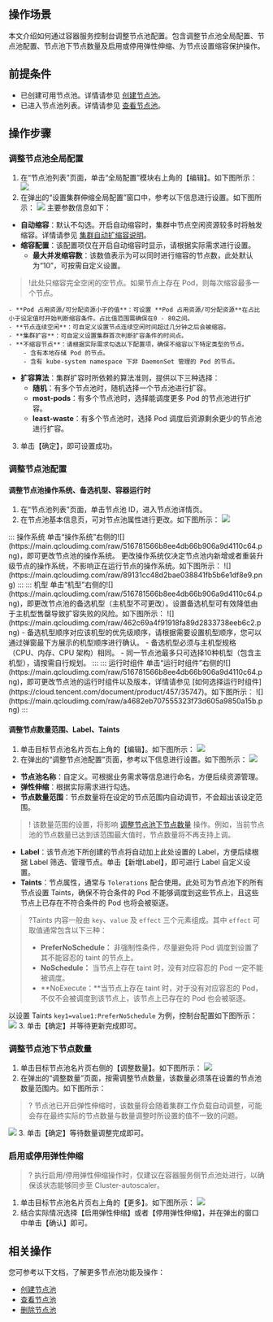 ## 操作场景
本文介绍如何通过容器服务控制台调整节点池配置。包含调整节点池全局配置、节点池配置、节点池下节点数量及启用或停用弹性伸缩、为节点设置缩容保护操作。


## 前提条件

- 已创建可用节点池。详情请参见 [创建节点池](https://cloud.tencent.com/document/product/457/43735)。
- 已进入节点池列表。详情请参见 [查看节点池](https://cloud.tencent.com/document/product/457/43736)。

## 操作步骤

### 调整节点池全局配置[](id:adjustGlobalNodePool)

1. 在“节点池列表”页面，单击“全局配置”模块右上角的【编辑】。如下图所示：
![](https://main.qcloudimg.com/raw/94e8b41f593dd6507ff9d9f4d9f89537.png)
2. 在弹出的“设置集群伸缩全局配置”窗口中，参考以下信息进行设置。如下图所示： 
![](https://main.qcloudimg.com/raw/9175321e4165d2d0c67c27be19af4e28.png) 
主要参数信息如下：
 - **自动缩容**：默认不勾选。开启自动缩容时，集群中节点空闲资源较多时将触发缩容。详情请参见 [集群自动扩缩容说明](https://cloud.tencent.com/document/product/457/32190)。
 - **缩容配置**：该配置项仅在开启自动缩容时显示，请根据实际需求进行设置。
    - **最大并发缩容数**：该数值表示为可以同时进行缩容的节点数，此处默认为“10”，可按需自定义设置。
>!此处只缩容完全空闲的空节点。如果节点上存在 Pod，则每次缩容最多一个节点。
>
    - **Pod 占用资源/可分配资源小于的值**：可设置 **Pod 占用资源/可分配资源**在占比小于设定值时开始判断缩容条件。占比值范围需确保在0 - 80之间。
    - **节点连续空闲**：可自定义设置节点连续空闲时间超过几分钟之后会被缩容。
    - **集群扩容**：可自定义设置集群首次判断扩容条件的时间点。
    - **不缩容节点**：请根据实际需求勾选以下配置项，确保不缩容以下特定类型的节点。
        - 含有本地存储 Pod 的节点。
        - 含有 kube-system namespace 下非 DaemonSet 管理的 Pod 的节点。
 - **扩容算法**：集群扩容时所依赖的算法准则，提供以下三种选择：
    - **随机**：有多个节点池时，随机选择一个节点池进行扩容。
    - **most-pods**：有多个节点池时，选择能调度更多 Pod 的节点池进行扩容。
    - **least-waste**：有多个节点池时，选择 Pod 调度后资源剩余更少的节点池进行扩容。
3. 单击【确定】，即可设置成功。

### 调整节点池配置
#### 调整节点池操作系统、备选机型、容器运行时
1. 在“节点池列表”页面，单击节点池 ID，进入节点池详情页。
2. 在节点池基本信息页，可对节点池属性进行更改。如下图所示：
![](https://main.qcloudimg.com/raw/8837b74df512fc4035b53faddfa899cd.png)
<dx-accordion>
::: 操作系统
单击“操作系统”右侧的![](https://main.qcloudimg.com/raw/516781566b8ee4db66b906a9d4110c64.png)，即可更改节点池的操作系统。
更改操作系统仅决定节点池内新增或者重装升级节点的操作系统，不影响正在运行节点的操作系统。如下图所示：
![](https://main.qcloudimg.com/raw/89131cc48d2bae038841fb5b6e1df8e9.png)
:::
::: 机型
单击“机型”右侧的![](https://main.qcloudimg.com/raw/516781566b8ee4db66b906a9d4110c64.png)，即更改节点池的备选机型（主机型不可更改）。设置备选机型可有效降低由于主机型售罄导致扩容失败的风险。如下图所示：
![](https://main.qcloudimg.com/raw/462c69a4f91918fa89d2833738eeb6c2.png)
- 备选机型顺序对应该机型的优先级顺序，请根据需要设置机型顺序，您可以通过弹窗最下方展示的机型顺序进行确认。
- 备选机型必须与主机型规格（CPU、内存、CPU 架构）相同。
- 同一节点池最多只可选择10种机型（包含主机型），请按需自行规划。
:::
::: 运行时组件
单击“运行时组件”右侧的![](https://main.qcloudimg.com/raw/516781566b8ee4db66b906a9d4110c64.png)，即可更改节点池的运行时组件以及版本，详情请参见 [如何选择运行时组件](https://cloud.tencent.com/document/product/457/35747)。如下图所示：
![](https://main.qcloudimg.com/raw/a4682eb707555323f73d605a9850a15b.png)
:::
</dx-accordion>




#### 调整节点数量范围、Label、Taints
1. 单击目标节点池名片页右上角的【编辑】。如下图所示：
![](https://main.qcloudimg.com/raw/87a5b4313f1d67dfb0d068afa8090397.png)
2. 在弹出的“调整节点池配置”页面，参考以下信息进行设置。如下图所示：
![](https://main.qcloudimg.com/raw/496ec743f24b3bb7c37db680e7b17b51.png)
 - **节点池名称**：自定义。可根据业务需求等信息进行命名，方便后续资源管理。
 - **弹性伸缩**：根据实际需求进行勾选。
 - **节点数量范围**：节点数量将在设定的节点范围内自动调节，不会超出该设定范围。
 >! 该数量范围的设置，将影响 [调整节点池下节点数量](#adjustNodePool) 操作。例如，当前节点池的节点数量已达到该范围最大值时，节点数量将不再支持上调。
>
  - **Label**：该节点池下所创建的节点将自动加上此处设置的 Label，方便后续根据 Label 筛选、管理节点。单击【新增Label】，即可进行 Label 自定义设置。
 - **Taints**：节点属性，通常与 `Tolerations` 配合使用。此处可为节点池下的所有节点设置 Taints，确保不符合条件的 Pod 不能够调度到这些节点上，且这些节点上已存在不符合条件的 Pod 也将会被驱逐。
 >?Taints 内容一般由 `key`、`value` 及 `effect` 三个元素组成。其中 `effect` 可取值通常包含以下三种：
> - **PreferNoSchedule：** 非强制性条件，尽量避免将 Pod 调度到设置了其不能容忍的 taint 的节点上。
> - **NoSchedule：** 当节点上存在 taint 时，没有对应容忍的 Pod 一定不能被调度。
> - **NoExecute：**当节点上存在 taint 时，对于没有对应容忍的 Pod，不仅不会被调度到该节点上，该节点上已存在的 Pod 也会被驱逐。
> 
以设置 Taints `key1=value1:PreferNoSchedule` 为例，控制台配置如下图所示：
![](https://main.qcloudimg.com/raw/e554317ef5c178297d34eef3f9a7bfa7.png)
3. 单击【确定】并等待更新完成即可。



### 调整节点池下节点数量[](id:adjustNodePool)
1. 单击目标节点池名片页右侧的【调整数量】。如下图所示：
![](https://main.qcloudimg.com/raw/9ca0c61a643d42098857069966c5a975.png)
2. 在弹出的“调整数量”页面，按需调整节点数量，该数量必须落在设置的节点池数量范围内。如下图所示：
> ?  节点池已开启弹性伸缩时，该数量将会随着集群工作负载自动调整，可能会存在最终实际的节点数量与数量调整时所设置的值不一致的问题。
> 
![](https://main.qcloudimg.com/raw/71add01b63c47a550cf07825e3916ebc.png)
3. 单击【确定】等待数量调整完成即可。


### 启用或停用弹性伸缩
>? 执行启用/停用弹性伸缩操作时，仅建议在容器服务侧节点池处进行，以确保该状态能够同步至 Cluster-autoscaler。
>
1. 单击目标节点池名片页右上角的【更多】。如下图所示：
![](https://main.qcloudimg.com/raw/fa2114520fb455fdc7e8e7839545ff41.png)
2. 结合实际情况选择【启用弹性伸缩】或者【停用弹性伸缩】，并在弹出的窗口中单击【确认】即可。

## 相关操作
您可参考以下文档，了解更多节点池功能及操作：
- [创建节点池](https://cloud.tencent.com/document/product/457/43735)
- [查看节点池](https://cloud.tencent.com/document/product/457/43736)
- [删除节点池](https://cloud.tencent.com/document/product/457/43738)





